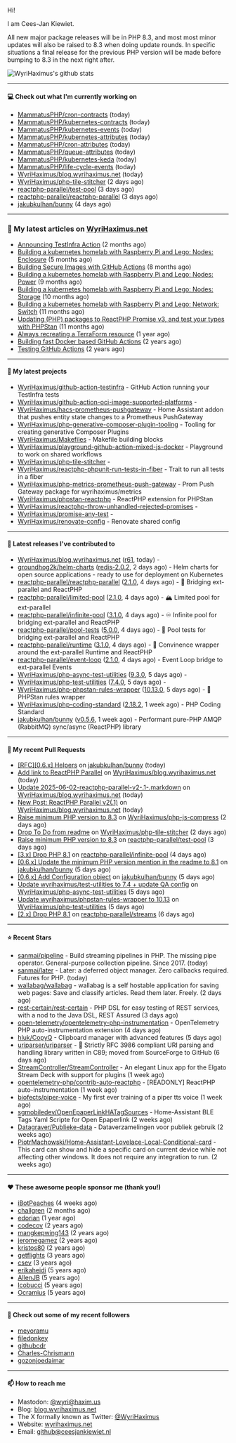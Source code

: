 Hi!

I am Cees-Jan Kiewiet.

All new major package releases will be in PHP 8.3, and most most minor updates will also be raised to 8.3 when doing update rounds. In specific situations a final release for the previous PHP version will be made before bumping to 8.3 in the next right after.

![WyriHaximus's github stats](https://github-readme-stats.vercel.app/api?username=WyriHaximus&show_icons=true)

---

#### 💻 Check out what I'm currently working on

- [MammatusPHP/cron-contracts](https://github.com/MammatusPHP/cron-contracts) (today)
- [MammatusPHP/kubernetes-contracts](https://github.com/MammatusPHP/kubernetes-contracts) (today)
- [MammatusPHP/kubernetes-events](https://github.com/MammatusPHP/kubernetes-events) (today)
- [MammatusPHP/kubernetes-attributes](https://github.com/MammatusPHP/kubernetes-attributes) (today)
- [MammatusPHP/cron-attributes](https://github.com/MammatusPHP/cron-attributes) (today)
- [MammatusPHP/queue-attributes](https://github.com/MammatusPHP/queue-attributes) (today)
- [MammatusPHP/kubernetes-keda](https://github.com/MammatusPHP/kubernetes-keda) (today)
- [MammatusPHP/life-cycle-events](https://github.com/MammatusPHP/life-cycle-events) (today)
- [WyriHaximus/blog.wyrihaximus.net](https://github.com/WyriHaximus/blog.wyrihaximus.net) (today)
- [WyriHaximus/php-tile-stitcher](https://github.com/WyriHaximus/php-tile-stitcher) (2 days ago)
- [reactphp-parallel/test-pool](https://github.com/reactphp-parallel/test-pool) (3 days ago)
- [reactphp-parallel/reactphp-parallel](https://github.com/reactphp-parallel/reactphp-parallel) (3 days ago)
- [jakubkulhan/bunny](https://github.com/jakubkulhan/bunny) (4 days ago)

---

### 📜 My latest articles on [WyriHaximus.net](https://blog.wyrihaximus.net/)

- [Announcing TestInfra Action](https://blog.wyrihaximus.net/2025/03/announcing-testinfra-action/) (2 months ago)
- [Building a kubernetes homelab with Raspberry Pi and Lego: Nodes: Enclosure](https://blog.wyrihaximus.net/2024/12/building-a-kubernetes-homelab-with-raspberry-pies-and-lego-nodes-enclosure/) (5 months ago)
- [Building Secure Images with GitHub Actions](https://blog.wyrihaximus.net/2024/10/building-secure-images-with-github-actions/) (8 months ago)
- [Building a kubernetes homelab with Raspberry Pi and Lego: Nodes: Power](https://blog.wyrihaximus.net/2024/09/building-a-kubernetes-homelab-with-raspberry-pies-and-lego-nodes-power/) (9 months ago)
- [Building a kubernetes homelab with Raspberry Pi and Lego: Nodes: Storage](https://blog.wyrihaximus.net/2024/08/building-a-kubernetes-homelab-with-raspberry-pies-and-lego-nodes-storage/) (10 months ago)
- [Building a kubernetes homelab with Raspberry Pi and Lego: Network: Switch](https://blog.wyrihaximus.net/2024/07/building-a-kubernetes-homelab-with-raspberry-pies-and-lego-network-switch/) (11 months ago)
- [Updating (PHP) packages to ReactPHP Promise v3, and test your types with PHPStan](https://blog.wyrihaximus.net/2024/06/updating-php-packages-to-reactphp-promise-v3--and-test-your-types-with-phpstan/) (11 months ago)
- [Always recreating a TerraForm resource](https://blog.wyrihaximus.net/2024/04/always-recreating-a-terraform-resource/) (1 year ago)
- [Building fast Docker based GitHub Actions](https://blog.wyrihaximus.net/2023/03/building-fast-docker-based-github-actions/) (2 years ago)
- [Testing GitHub Actions](https://blog.wyrihaximus.net/2023/03/testing-github-actions/) (2 years ago)

---

#### 🌱 My latest projects

- [WyriHaximus/github-action-testinfra](https://github.com/WyriHaximus/github-action-testinfra) - GitHub Action running your TestInfra tests
- [WyriHaximus/github-action-oci-image-supported-platforms](https://github.com/WyriHaximus/github-action-oci-image-supported-platforms) - 
- [WyriHaximus/hacs-prometheus-pushgateway](https://github.com/WyriHaximus/hacs-prometheus-pushgateway) - Home Assistant addon that pushes entity state changes to a Prometheus PushGateway
- [WyriHaximus/php-generative-composer-plugin-tooling](https://github.com/WyriHaximus/php-generative-composer-plugin-tooling) - Tooling for creating generative Composer Plugins
- [WyriHaximus/Makefiles](https://github.com/WyriHaximus/Makefiles) - Makefile building blocks
- [WyriHaximus/playground-github-action-mixed-js-docker](https://github.com/WyriHaximus/playground-github-action-mixed-js-docker) - Playground to work on shared workflows
- [WyriHaximus/php-tile-stitcher](https://github.com/WyriHaximus/php-tile-stitcher) - 
- [WyriHaximus/reactphp-phpunit-run-tests-in-fiber](https://github.com/WyriHaximus/reactphp-phpunit-run-tests-in-fiber) - Trait to run all tests in a fiber
- [WyriHaximus/php-metrics-prometheus-push-gateway](https://github.com/WyriHaximus/php-metrics-prometheus-push-gateway) - Prom Push Gateway package for wyrihaximus/metrics
- [WyriHaximus/phpstan-reactphp](https://github.com/WyriHaximus/phpstan-reactphp) - ReactPHP extension for PHPStan
- [WyriHaximus/reactphp-throw-unhandled-rejected-promises](https://github.com/WyriHaximus/reactphp-throw-unhandled-rejected-promises) - 
- [WyriHaximus/promise-any-test](https://github.com/WyriHaximus/promise-any-test) - 
- [WyriHaximus/renovate-config](https://github.com/WyriHaximus/renovate-config) - Renovate shared config

---

#### 🔭 Latest releases I've contributed to

- [WyriHaximus/blog.wyrihaximus.net](https://github.com/WyriHaximus/blog.wyrihaximus.net) ([r61](https://github.com/WyriHaximus/blog.wyrihaximus.net/releases/tag/r61), today) - 
- [groundhog2k/helm-charts](https://github.com/groundhog2k/helm-charts) ([redis-2.0.2](https://github.com/groundhog2k/helm-charts/releases/tag/redis-2.0.2), 2 days ago) - Helm charts for open source applications - ready to use for deployment on Kubernetes
- [reactphp-parallel/reactphp-parallel](https://github.com/reactphp-parallel/reactphp-parallel) ([2.1.0](https://github.com/reactphp-parallel/reactphp-parallel/releases/tag/2.1.0), 4 days ago) - 🌉 Bridging ext-parallel and ReactPHP
- [reactphp-parallel/limited-pool](https://github.com/reactphp-parallel/limited-pool) ([2.1.0](https://github.com/reactphp-parallel/limited-pool/releases/tag/2.1.0), 4 days ago) - 🏔️ Limited pool for ext-parallel
- [reactphp-parallel/infinite-pool](https://github.com/reactphp-parallel/infinite-pool) ([3.1.0](https://github.com/reactphp-parallel/infinite-pool/releases/tag/3.1.0), 4 days ago) - ♾️ Infinite pool for bridging ext-parallel and ReactPHP
- [reactphp-parallel/pool-tests](https://github.com/reactphp-parallel/pool-tests) ([5.0.0](https://github.com/reactphp-parallel/pool-tests/releases/tag/5.0.0), 4 days ago) - 🎱 Pool tests for bridging ext-parallel and ReactPHP
- [reactphp-parallel/runtime](https://github.com/reactphp-parallel/runtime) ([3.1.0](https://github.com/reactphp-parallel/runtime/releases/tag/3.1.0), 4 days ago) - 💨 Convinence wrapper around the ext-parallel Runtime and ReactPHP
- [reactphp-parallel/event-loop](https://github.com/reactphp-parallel/event-loop) ([2.1.0](https://github.com/reactphp-parallel/event-loop/releases/tag/2.1.0), 4 days ago) - Event Loop bridge to ext-parallel Events
- [WyriHaximus/php-async-test-utilities](https://github.com/WyriHaximus/php-async-test-utilities) ([9.3.0](https://github.com/WyriHaximus/php-async-test-utilities/releases/tag/9.3.0), 5 days ago) - 
- [WyriHaximus/php-test-utilities](https://github.com/WyriHaximus/php-test-utilities) ([7.4.0](https://github.com/WyriHaximus/php-test-utilities/releases/tag/7.4.0), 5 days ago) - 
- [WyriHaximus/php-phpstan-rules-wrapper](https://github.com/WyriHaximus/php-phpstan-rules-wrapper) ([10.13.0](https://github.com/WyriHaximus/php-phpstan-rules-wrapper/releases/tag/10.13.0), 5 days ago) - 🌯 PHPStan rules wrapper
- [WyriHaximus/php-coding-standard](https://github.com/WyriHaximus/php-coding-standard) ([2.18.2](https://github.com/WyriHaximus/php-coding-standard/releases/tag/2.18.2), 1 week ago) - PHP Coding Standard
- [jakubkulhan/bunny](https://github.com/jakubkulhan/bunny) ([v0.5.6](https://github.com/jakubkulhan/bunny/releases/tag/v0.5.6), 1 week ago) - Performant pure-PHP AMQP (RabbitMQ) sync/async (ReactPHP) library

---

#### 🔨 My recent Pull Requests

- [[RFC][0.6.x] Helpers](https://github.com/jakubkulhan/bunny/pull/178) on [jakubkulhan/bunny](https://github.com/jakubkulhan/bunny) (today)
- [Add link to ReactPHP Parallel](https://github.com/WyriHaximus/blog.wyrihaximus.net/pull/209) on [WyriHaximus/blog.wyrihaximus.net](https://github.com/WyriHaximus/blog.wyrihaximus.net) (today)
- [Update 2025-06-02-reactphp-parallel-v2-.1-.markdown](https://github.com/WyriHaximus/blog.wyrihaximus.net/pull/208) on [WyriHaximus/blog.wyrihaximus.net](https://github.com/WyriHaximus/blog.wyrihaximus.net) (today)
- [New Post: ReactPHP Parallel v2(.1)](https://github.com/WyriHaximus/blog.wyrihaximus.net/pull/207) on [WyriHaximus/blog.wyrihaximus.net](https://github.com/WyriHaximus/blog.wyrihaximus.net) (today)
- [Raise minimum PHP version to 8.3](https://github.com/WyriHaximus/php-js-compress/pull/105) on [WyriHaximus/php-js-compress](https://github.com/WyriHaximus/php-js-compress) (2 days ago)
- [Drop To Do from readme](https://github.com/WyriHaximus/php-tile-stitcher/pull/19) on [WyriHaximus/php-tile-stitcher](https://github.com/WyriHaximus/php-tile-stitcher) (2 days ago)
- [Raise minimum PHP version to 8.3](https://github.com/reactphp-parallel/test-pool/pull/8) on [reactphp-parallel/test-pool](https://github.com/reactphp-parallel/test-pool) (3 days ago)
- [[3.x] Drop PHP 8.1](https://github.com/reactphp-parallel/infinite-pool/pull/65) on [reactphp-parallel/infinite-pool](https://github.com/reactphp-parallel/infinite-pool) (4 days ago)
- [[0.6.x] Update the minimum PHP version mention in the readme to 8.1](https://github.com/jakubkulhan/bunny/pull/177) on [jakubkulhan/bunny](https://github.com/jakubkulhan/bunny) (5 days ago)
- [[0.6.x] Add Configuration object](https://github.com/jakubkulhan/bunny/pull/176) on [jakubkulhan/bunny](https://github.com/jakubkulhan/bunny) (5 days ago)
- [Update wyrihaximus/test-utilities to 7.4 &#43; update QA config](https://github.com/WyriHaximus/php-async-test-utilities/pull/288) on [WyriHaximus/php-async-test-utilities](https://github.com/WyriHaximus/php-async-test-utilities) (5 days ago)
- [Update wyrihaximus/phpstan-rules-wrapper to 10.13](https://github.com/WyriHaximus/php-test-utilities/pull/1028) on [WyriHaximus/php-test-utilities](https://github.com/WyriHaximus/php-test-utilities) (5 days ago)
- [[2.x] Drop PHP 8.1](https://github.com/reactphp-parallel/streams/pull/42) on [reactphp-parallel/streams](https://github.com/reactphp-parallel/streams) (6 days ago)

---

#### ⭐ Recent Stars

- [sanmai/pipeline](https://github.com/sanmai/pipeline) - Build streaming pipelines in PHP. The missing pipe operator. General-purpose collection pipeline. Since 2017. (today)
- [sanmai/later](https://github.com/sanmai/later) - Later: a deferred object manager. Zero callbacks required. Futures for PHP. (today)
- [wallabag/wallabag](https://github.com/wallabag/wallabag) - wallabag is a self hostable application for saving web pages: Save and classify articles. Read them later. Freely. (2 days ago)
- [rest-certain/rest-certain](https://github.com/rest-certain/rest-certain) - PHP DSL for easy testing of REST services, with a nod to the Java DSL, REST Assured (3 days ago)
- [open-telemetry/opentelemetry-php-instrumentation](https://github.com/open-telemetry/opentelemetry-php-instrumentation) - OpenTelemetry PHP auto-instrumentation extension (4 days ago)
- [hluk/CopyQ](https://github.com/hluk/CopyQ) - Clipboard manager with advanced features (5 days ago)
- [uriparser/uriparser](https://github.com/uriparser/uriparser) -  :hocho: Strictly RFC 3986 compliant URI parsing and handling library written in C89; moved from SourceForge to GitHub (6 days ago)
- [StreamController/StreamController](https://github.com/StreamController/StreamController) - An elegant Linux app for the Elgato Stream Deck with support for plugins (1 week ago)
- [opentelemetry-php/contrib-auto-reactphp](https://github.com/opentelemetry-php/contrib-auto-reactphp) - [READONLY] ReactPHP auto-instrumentation (1 week ago)
- [biofects/piper-voice](https://github.com/biofects/piper-voice) - My first ever training of a piper tts voice (1 week ago)
- [sgmobiledev/OpenEpaperLinkHATagSources](https://github.com/sgmobiledev/OpenEpaperLinkHATagSources) - Home-Assistant BLE Tags Yaml Scripte for Open Epaperlink  (2 weeks ago)
- [Datagraver/Publieke-data](https://github.com/Datagraver/Publieke-data) - Dataverzamelingen voor publiek gebruik (2 weeks ago)
- [PiotrMachowski/Home-Assistant-Lovelace-Local-Conditional-card](https://github.com/PiotrMachowski/Home-Assistant-Lovelace-Local-Conditional-card) - This card can show and hide a specific card on current device while not affecting other windows. It does not require any integration to run. (2 weeks ago)

---

#### ❤️ These awesome people sponsor me (thank you!)

- [iBotPeaches](https://github.com/iBotPeaches) (4 weeks ago)
- [challgren](https://github.com/challgren) (2 months ago)
- [edorian](https://github.com/edorian) (1 year ago)
- [codecov](https://github.com/codecov) (2 years ago)
- [mangkepwing143](https://github.com/mangkepwing143) (2 years ago)
- [jeromegamez](https://github.com/jeromegamez) (2 years ago)
- [kristos80](https://github.com/kristos80) (2 years ago)
- [getflights](https://github.com/getflights) (3 years ago)
- [csev](https://github.com/csev) (3 years ago)
- [erikaheidi](https://github.com/erikaheidi) (5 years ago)
- [AllenJB](https://github.com/AllenJB) (5 years ago)
- [lcobucci](https://github.com/lcobucci) (5 years ago)
- [Ocramius](https://github.com/Ocramius) (5 years ago)

---

#### 👯 Check out some of my recent followers

- [meyoramu](https://github.com/meyoramu)
- [filedonkey](https://github.com/filedonkey)
- [githubcdr](https://github.com/githubcdr)
- [Charles-Chrismann](https://github.com/Charles-Chrismann)
- [gozonjoedaimar](https://github.com/gozonjoedaimar)

---

#### 📫 How to reach me

- Mastodon: [@wyri@haxim.us](https://toot-toot.wyrihaxim.us/@wyri)
- Blog: [blog.wyrihaximus.net](https://blog.wyrihaximus.net/)
- The X formally known as Twitter: [@WyriHaximus](https://twitter.com/WyriHaximus)
- Website: [wyrihaximus.net](https://wyrihaximus.net/)
- Email: [github@ceesjankiewiet.nl](mailto:github@ceesjankiewiet.nl)
